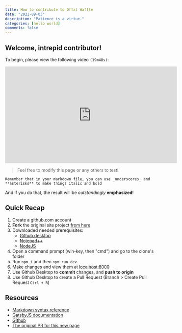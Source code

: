 ```yaml
---
title: How to contribute to Offal Waffle
date: "2021-09-03"
description: "Patience is a virtue."
categories: [hello world]
comments: false
---
```


## Welcome, intrepid contributor!

To begin, please view the following video `(19m48s)`:

<iframe width="560" height="315" src="https://www.youtube.com/embed/3iRGq-XQQls" title="Offal Waffle Writing Dept Intro" frameborder="0" allow="accelerometer; autoplay; clipboard-write; encrypted-media; gyroscope; picture-in-picture" allowfullscreen></iframe>

> Feel free to modify this page or any others to test!

```
Remember that in your markdown file, you can use _underscores_ and **asterisks** to make things italic and bold
```

And if you do that, the result will be _outstandingly_ **emphasized**!

## Quick Recap

1. Create a github.com account
1. **Fork** the original site project [from here](https://github.com/OffalWaffleWritingDept/dotcom/fork)
1. Downloaded needed prerequisites:
	- [Github desktop](https://desktop.github.com/)
	- [Notepad++](https://notepad-plus-plus.org/downloads/)
	- [NodeJS](https://nodejs.org/en/)
1. Open a command prompt (win-key, then "cmd") and go to the clone's folder
1. Run `npm i` and then `npm run dev`
1. Make changes and view them at [localhost:8000](http://localhost:8000/)
1. Use Github Desktop to **commit** changes, and **push to origin**
1. Use Github Desktop to create a Pull Request (Branch > Create Pull Request `Ctrl + R`)

## Resources

- [Markdown syntax reference](https://daringfireball.net/projects/markdown/syntax)
- [GatsbyJS documentation](https://www.gatsbyjs.com/docs/how-to/local-development/)
- [Github](https://docs.github.com/en/desktop/installing-and-configuring-github-desktop/overview/getting-started-with-github-desktop)
- [The original PR for this new page](https://github.com/OffalWaffleWritingDept/dotcom/pull/2)


